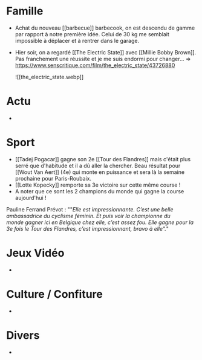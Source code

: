 # Famille
- Achat du nouveau [[barbecue]] barbecook, on est descendu de gamme par rapport à notre première idée. Celui de 30 kg me semblait impossible à déplacer et à rentrer dans le garage. 
- Hier soir, on a regardé [[The Electric State]] avec [[Millie Bobby Brown]]. Pas franchement une réussite et je me suis endormi pour changer... => https://www.senscritique.com/film/the_electric_state/43726880

   ![[the_electric_state.webp]]
# Actu
- 
# Sport
- [[Tadej Pogacar]] gagne son 2e [[Tour des Flandres]] mais c'était plus serré que d'habitude et il a dû aller la chercher. Beau résultat pour [[Wout Van Aert]] (4e) qui monte en puissance et sera là la semaine prochaine pour Paris-Roubaix.
- [[Lotte Kopecky]] remporte sa 3e victoire sur cette même course !
- A noter que ce sont les 2 champions du monde qui gagne la course aujourd'hui !

Pauline Ferrand Prévot : ""_Elle est impressionnante. C’est une belle ambassadrice du cyclisme féminin. Et puis voir la championne du monde gagner ici en Belgique chez elle, c’est assez fou. Elle gagne pour la 3e fois le Tour des Flandres, c’est impressionnant, bravo à elle"._"
# Jeux Vidéo
- 
# Culture / Confiture
- 
# Divers
- 
